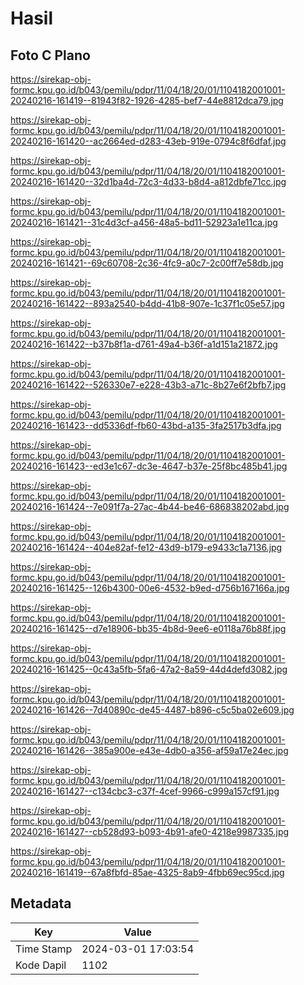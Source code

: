 # Hasil

## Foto C Plano

https://sirekap-obj-formc.kpu.go.id/b043/pemilu/pdpr/11/04/18/20/01/1104182001001-20240216-161419--81943f82-1926-4285-bef7-44e8812dca79.jpg

https://sirekap-obj-formc.kpu.go.id/b043/pemilu/pdpr/11/04/18/20/01/1104182001001-20240216-161420--ac2664ed-d283-43eb-919e-0794c8f6dfaf.jpg

https://sirekap-obj-formc.kpu.go.id/b043/pemilu/pdpr/11/04/18/20/01/1104182001001-20240216-161420--32d1ba4d-72c3-4d33-b8d4-a812dbfe71cc.jpg

https://sirekap-obj-formc.kpu.go.id/b043/pemilu/pdpr/11/04/18/20/01/1104182001001-20240216-161421--31c4d3cf-a456-48a5-bd11-52923a1e11ca.jpg

https://sirekap-obj-formc.kpu.go.id/b043/pemilu/pdpr/11/04/18/20/01/1104182001001-20240216-161421--69c60708-2c36-4fc9-a0c7-2c00ff7e58db.jpg

https://sirekap-obj-formc.kpu.go.id/b043/pemilu/pdpr/11/04/18/20/01/1104182001001-20240216-161422--893a2540-b4dd-41b8-907e-1c37f1c05e57.jpg

https://sirekap-obj-formc.kpu.go.id/b043/pemilu/pdpr/11/04/18/20/01/1104182001001-20240216-161422--b37b8f1a-d761-49a4-b36f-a1d151a21872.jpg

https://sirekap-obj-formc.kpu.go.id/b043/pemilu/pdpr/11/04/18/20/01/1104182001001-20240216-161422--526330e7-e228-43b3-a71c-8b27e6f2bfb7.jpg

https://sirekap-obj-formc.kpu.go.id/b043/pemilu/pdpr/11/04/18/20/01/1104182001001-20240216-161423--dd5336df-fb60-43bd-a135-3fa2517b3dfa.jpg

https://sirekap-obj-formc.kpu.go.id/b043/pemilu/pdpr/11/04/18/20/01/1104182001001-20240216-161423--ed3e1c67-dc3e-4647-b37e-25f8bc485b41.jpg

https://sirekap-obj-formc.kpu.go.id/b043/pemilu/pdpr/11/04/18/20/01/1104182001001-20240216-161424--7e091f7a-27ac-4b44-be46-686838202abd.jpg

https://sirekap-obj-formc.kpu.go.id/b043/pemilu/pdpr/11/04/18/20/01/1104182001001-20240216-161424--404e82af-fe12-43d9-b179-e9433c1a7136.jpg

https://sirekap-obj-formc.kpu.go.id/b043/pemilu/pdpr/11/04/18/20/01/1104182001001-20240216-161425--126b4300-00e6-4532-b9ed-d756b167166a.jpg

https://sirekap-obj-formc.kpu.go.id/b043/pemilu/pdpr/11/04/18/20/01/1104182001001-20240216-161425--d7e18906-bb35-4b8d-9ee6-e0118a76b88f.jpg

https://sirekap-obj-formc.kpu.go.id/b043/pemilu/pdpr/11/04/18/20/01/1104182001001-20240216-161425--0c43a5fb-5fa6-47a2-8a59-44d4defd3082.jpg

https://sirekap-obj-formc.kpu.go.id/b043/pemilu/pdpr/11/04/18/20/01/1104182001001-20240216-161426--7d40890c-de45-4487-b896-c5c5ba02e609.jpg

https://sirekap-obj-formc.kpu.go.id/b043/pemilu/pdpr/11/04/18/20/01/1104182001001-20240216-161426--385a900e-e43e-4db0-a356-af59a17e24ec.jpg

https://sirekap-obj-formc.kpu.go.id/b043/pemilu/pdpr/11/04/18/20/01/1104182001001-20240216-161427--c134cbc3-c37f-4cef-9966-c999a157cf91.jpg

https://sirekap-obj-formc.kpu.go.id/b043/pemilu/pdpr/11/04/18/20/01/1104182001001-20240216-161427--cb528d93-b093-4b91-afe0-4218e9987335.jpg

https://sirekap-obj-formc.kpu.go.id/b043/pemilu/pdpr/11/04/18/20/01/1104182001001-20240216-161419--67a8fbfd-85ae-4325-8ab9-4fbb69ec95cd.jpg


## Metadata

| Key        | Value               |
| ---------- | ------------------- |
| Time Stamp | 2024-03-01 17:03:54 |
| Kode Dapil | 1102                |



